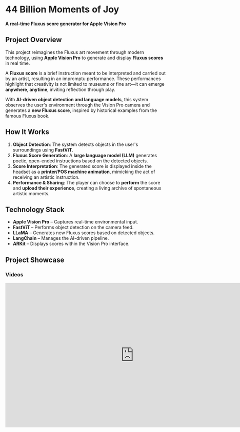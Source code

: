 # 44 Billion Moments of Joy

**A real-time Fluxus score generator for Apple Vision Pro**

## **Project Overview**
This project reimagines the Fluxus art movement through modern technology, using **Apple Vision Pro** to generate and display **Fluxus scores** in real time.

A **Fluxus score** is a brief instruction meant to be interpreted and carried out by an artist, resulting in an impromptu performance. These performances highlight that creativity is not limited to museums or fine art—it can emerge **anywhere, anytime**, inviting reflection through play.

With **AI-driven object detection and language models**, this system observes the user's environment through the Vision Pro camera and generates a **new Fluxus score**, inspired by historical examples from the famous Fluxus book.

## **How It Works**
1. **Object Detection**: The system detects objects in the user's surroundings using **FastViT**.
2. **Fluxus Score Generation**: A **large language model (LLM)** generates poetic, open-ended instructions based on the detected objects.
3. **Score Interpretation**: The generated score is displayed inside the headset as a **printer/POS machine animation**, mimicking the act of receiving an artistic instruction.
4. **Performance & Sharing**: The player can choose to **perform** the score and **upload their experience**, creating a living archive of spontaneous artistic moments.

## **Technology Stack**
- **Apple Vision Pro** – Captures real-time environmental input.
- **FastViT** – Performs object detection on the camera feed.
- **LLaMA** – Generates new Fluxus scores based on detected objects.
- **LangChain** – Manages the AI-driven pipeline.
- **ARKit** – Displays scores within the Vision Pro interface.

## **Project Showcase**
### Videos
<iframe width="800" height="450" src="https://www.youtube.com/embed/XGy7Wgfyjng" frameborder="0" allowfullscreen>
  
<iframe width="800" height="450" src="https://www.youtube.com/embed/nOKK4MIoMmY" frameborder="0" allowfullscreen>
  
<iframe width="800" height="450" src="https://www.youtube.com/embed/N2HGQNHiEk0" frameborder="0" allowfullscreen>

## **Try It Out**
Coming soon! Stay tuned for updates.

